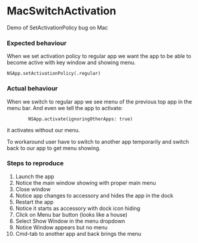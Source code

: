 # MacSwitchActivation
Demo of SetActivationPolicy bug on Mac

### Expected behaviour

When we set activation policy to regular app we want the app to be able to become active with key window and showing menu.

`NSApp.setActivationPolicy(.regular)`

### Actual behaviour

When we switch to regular app we see menu of the previous top app in the menu bar. And even we tell the app to activate:
```
        NSApp.activate(ignoringOtherApps: true)
```
it activates without our menu.

To workaround user have to switch to another app temporarily and switch back to our app to get menu showing.



### Steps to reproduce

1. Launch the app
2. Notice the main window showing with proper main menu
3. Close window
4. Notice app changes to accessory and hides the app in the dock
5. Restart the app
6. Notice it starts as accessory with dock icon hiding
7. Click on Menu bar button (looks like a house)
8. Select Show Window in the menu dropdown
9. Notice Window appears but no menu
10. Cmd-tab to another app and back brings the menu
